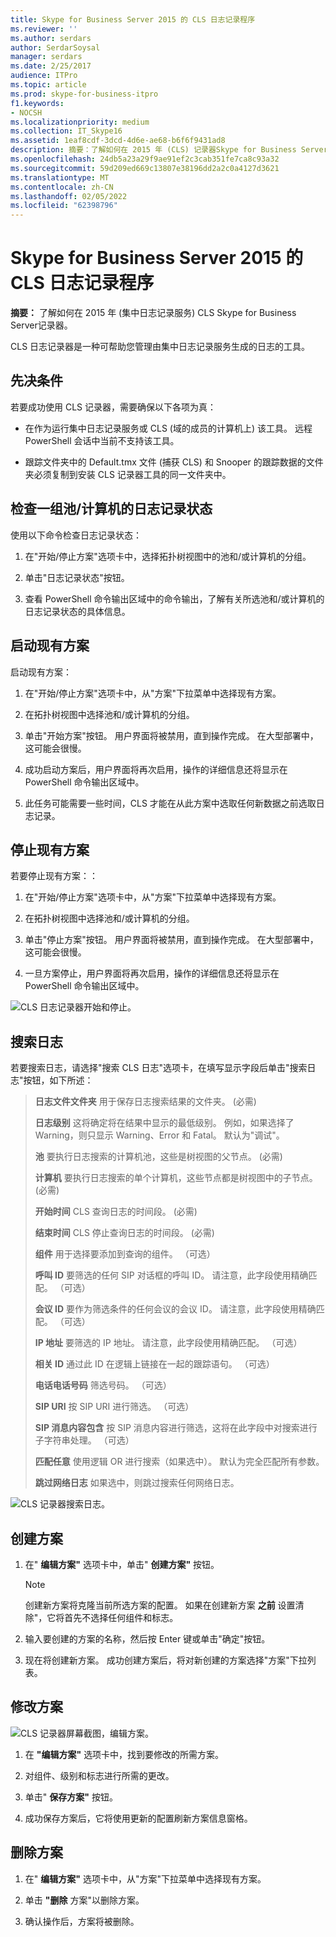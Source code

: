 ```yaml
---
title: Skype for Business Server 2015 的 CLS 日志记录程序
ms.reviewer: ''
ms.author: serdars
author: SerdarSoysal
manager: serdars
ms.date: 2/25/2017
audience: ITPro
ms.topic: article
ms.prod: skype-for-business-itpro
f1.keywords:
- NOCSH
ms.localizationpriority: medium
ms.collection: IT_Skype16
ms.assetid: 1eaf8cdf-3dcd-4d6e-ae68-b6f6f9431ad8
description: 摘要：了解如何在 2015 年 (CLS) 记录器Skype for Business Server日志记录服务。
ms.openlocfilehash: 24db5a23a29f9ae91ef2c3cab351fe7ca8c93a32
ms.sourcegitcommit: 59d209ed669c13807e38196dd2a2c0a4127d3621
ms.translationtype: MT
ms.contentlocale: zh-CN
ms.lasthandoff: 02/05/2022
ms.locfileid: "62398796"
---
```

# <a name="cls-logger-for-skype-for-business-server-2015"></a>Skype for Business Server 2015 的 CLS 日志记录程序
 
**摘要：** 了解如何在 2015 年 (集中日志记录服务) CLS Skype for Business Server记录器。
  
CLS 日志记录器是一种可帮助您管理由集中日志记录服务生成的日志的工具。
  
## <a name="prerequisites"></a>先决条件

若要成功使用 CLS 记录器，需要确保以下各项为真：
  
- 在作为运行集中日志记录服务或 CLS (域的成员的计算机上) 该工具。 远程 PowerShell 会话中当前不支持该工具。
    
- 跟踪文件夹中的 Default.tmx 文件 (捕获 CLS) 和 Snooper 的跟踪数据的文件夹必须复制到安装 CLS 记录器工具的同一文件夹中。
    
## <a name="check-the-logging-status-of-a-set-of-poolscomputers"></a>检查一组池/计算机的日志记录状态

使用以下命令检查日志记录状态：
  
1. 在"开始/停止方案"选项卡中，选择拓扑树视图中的池和/或计算机的分组。
    
2. 单击"日志记录状态"按钮。
    
3. 查看 PowerShell 命令输出区域中的命令输出，了解有关所选池和/或计算机的日志记录状态的具体信息。
    
## <a name="start-an-existing-scenario"></a>启动现有方案

启动现有方案：
  
1. 在"开始/停止方案"选项卡中，从"方案"下拉菜单中选择现有方案。
    
2. 在拓扑树视图中选择池和/或计算机的分组。
    
3. 单击"开始方案"按钮。 用户界面将被禁用，直到操作完成。 在大型部署中，这可能会很慢。
    
4. 成功启动方案后，用户界面将再次启用，操作的详细信息还将显示在 PowerShell 命令输出区域中。
    
5. 此任务可能需要一些时间，CLS 才能在从此方案中选取任何新数据之前选取日志记录。
    
## <a name="stop-an-existing-scenario"></a>停止现有方案

若要停止现有方案：：
  
1. 在"开始/停止方案"选项卡中，从"方案"下拉菜单中选择现有方案。
    
2. 在拓扑树视图中选择池和/或计算机的分组。
    
3. 单击"停止方案"按钮。 用户界面将被禁用，直到操作完成。 在大型部署中，这可能会很慢。
    
4. 一旦方案停止，用户界面将再次启用，操作的详细信息还将显示在 PowerShell 命令输出区域中。
    
![CLS 日志记录器开始和停止。](../../media/2c4a36c2-b5db-4550-a3b3-41f18e0e2f0c.png)
  
## <a name="search-for-logs"></a>搜索日志

若要搜索日志，请选择"搜索 CLS 日志"选项卡，在填写显示字段后单击"搜索日志"按钮，如下所述：
  
> **日志文件文件夹** 用于保存日志搜索结果的文件夹。  (必需) 
> 
> **日志级别** 这将确定将在结果中显示的最低级别。 例如，如果选择了 Warning，则只显示 Warning、Error 和 Fatal。 默认为"调试"。
> 
> **池** 要执行日志搜索的计算机池，这些是树视图的父节点。  (必需) 
> 
> **计算机** 要执行日志搜索的单个计算机，这些节点都是树视图中的子节点。  (必需) 
> 
> **开始时间** CLS 查询日志的时间段。  (必需) 
> 
> **结束时间** CLS 停止查询日志的时间段。  (必需) 
> 
> **组件** 用于选择要添加到查询的组件。 （可选）
> 
> **呼叫 ID** 要筛选的任何 SIP 对话框的呼叫 ID。 请注意，此字段使用精确匹配。 （可选）
> 
> **会议 ID** 要作为筛选条件的任何会议的会议 ID。 请注意，此字段使用精确匹配。 （可选）
> 
> **IP 地址** 要筛选的 IP 地址。 请注意，此字段使用精确匹配。 （可选）
> 
> **相关 ID** 通过此 ID 在逻辑上链接在一起的跟踪语句。 （可选）
> 
> **电话电话号码** 筛选号码。 （可选）
> 
> **SIP URI** 按 SIP URI 进行筛选。 （可选）
> 
> **SIP 消息内容包含** 按 SIP 消息内容进行筛选，这将在此字段中对搜索进行子字符串处理。 （可选）
> 
> **匹配任意** 使用逻辑 OR 进行搜索（如果选中）。 默认为完全匹配所有参数。
> 
> **跳过网络日志** 如果选中，则跳过搜索任何网络日志。
    
![CLS 记录器搜索日志。](../../media/5793ea3c-6f5f-40ef-8b53-100da831eedf.png)
  
## <a name="create-a-scenario"></a>创建方案

1. 在" **编辑方案"** 选项卡中，单击" **创建方案"** 按钮。
    
    > [!NOTE]
    > 创建新方案将克隆当前所选方案的配置。 如果在创建新方案 **之前** 设置清除"，它将首先不选择任何组件和标志。
  
2. 输入要创建的方案的名称，然后按 Enter 键或单击"确定"按钮。
    
3. 现在将创建新方案。 成功创建方案后，将对新创建的方案选择"方案"下拉列表。
    
## <a name="modify-a-scenario"></a>修改方案

![CLS 记录器屏幕截图，编辑方案。](../../media/abbbcac0-8a2e-48af-a22f-4fee0283a29f.png)
  
1. 在 **"编辑方案"** 选项卡中，找到要修改的所需方案。
    
2. 对组件、级别和标志进行所需的更改。
    
3. 单击" **保存方案"** 按钮。
    
4. 成功保存方案后，它将使用更新的配置刷新方案信息窗格。
    
## <a name="delete-a-scenario"></a>删除方案

1. 在" **编辑方案"** 选项卡中，从"方案"下拉菜单中选择现有方案。
    
2. 单击 **"删除** 方案"以删除方案。
    
3. 确认操作后，方案将被删除。
    

